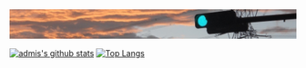 <img src="https://github.com/admiswalker/admiswalker/blob/master/ADMIS_Walker_Ver2017_05_30.JPG?raw=true" width="800">

[![admis's github stats](https://github-readme-stats.vercel.app/api?username=admiswalker&show_icons=true&count_private=true&line_height=40)](https://github.com/admiswalker)
[![Top Langs](https://github-readme-stats.vercel.app/api/top-langs/?username=admiswalker&hide=html)](https://github.com/admiswalker)

